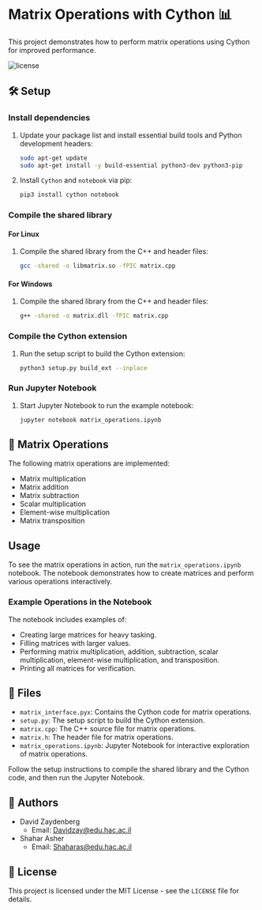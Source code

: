 # Matrix Operations with Cython 📊

This project demonstrates how to perform matrix operations using Cython for improved performance.

![license](https://img.shields.io/github/license/ShaharAshe/Cryptography_modules)

## 🛠️ Setup

### Install dependencies

1. Update your package list and install essential build tools and Python development headers:

    ```sh
    sudo apt-get update
    sudo apt-get install -y build-essential python3-dev python3-pip
    ```

2. Install `Cython` and `notebook` via pip:

    ```sh
    pip3 install cython notebook
    ```

### Compile the shared library

#### For Linux

1. Compile the shared library from the C++ and header files:

    ```sh
    gcc -shared -o libmatrix.so -fPIC matrix.cpp
    ```

#### For Windows

1. Compile the shared library from the C++ and header files:

    ```sh
    g++ -shared -o matrix.dll -fPIC matrix.cpp
    ```

### Compile the Cython extension

1. Run the setup script to build the Cython extension:

    ```sh
    python3 setup.py build_ext --inplace
    ```

### Run Jupyter Notebook

1. Start Jupyter Notebook to run the example notebook:

    ```sh
    jupyter notebook matrix_operations.ipynb
    ```

## 📐 Matrix Operations

The following matrix operations are implemented:

- Matrix multiplication
- Matrix addition
- Matrix subtraction
- Scalar multiplication
- Element-wise multiplication
- Matrix transposition

## Usage

To see the matrix operations in action, run the `matrix_operations.ipynb` notebook. The notebook demonstrates how to create matrices and perform various operations interactively.

### Example Operations in the Notebook

The notebook includes examples of:

- Creating large matrices for heavy tasking.
- Filling matrices with larger values.
- Performing matrix multiplication, addition, subtraction, scalar multiplication, element-wise multiplication, and transposition.
- Printing all matrices for verification.

## 📁 Files

- `matrix_interface.pyx`: Contains the Cython code for matrix operations.
- `setup.py`: The setup script to build the Cython extension.
- `matrix.cpp`: The C++ source file for matrix operations.
- `matrix.h`: The header file for matrix operations.
- `matrix_operations.ipynb`: Jupyter Notebook for interactive exploration of matrix operations.

Follow the setup instructions to compile the shared library and the Cython code, and then run the Jupyter Notebook.

## 👥 Authors

- David Zaydenberg
  - Email: [Davidzay@edu.hac.ac.il](mailto:Davidzay@edu.hac.ac.il)
- Shahar Asher
  - Email: [Shaharas@edu.hac.ac.il](mailto:Shaharas@edu.hac.ac.il)

## 📜 License

This project is licensed under the MIT License - see the `LICENSE` file for details.
